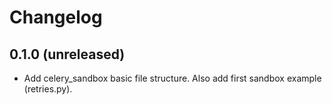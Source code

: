 Changelog
=========


0.1.0 (unreleased)
------------------

- Add celery_sandbox basic file structure. Also add first sandbox example
  (retries.py).
